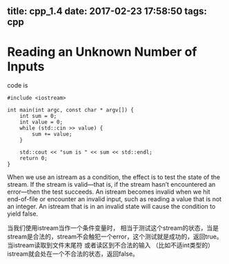 title: cpp_1.4
date: 2017-02-23 17:58:50
tags: cpp
---
# Reading an Unknown Number of Inputs

code is 

```
#include <iostream>

int main(int argc, const char * argv[]) {
    int sum = 0;
    int value = 0;
    while (std::cin >> value) {
        sum += value;
    }
    
    std::cout << "sum is " << sum << std::endl;
    return 0;
}
```

When we use an istream as a condition, the effect is to test the state of the stream. If the stream is valid—that is, if the stream hasn’t encountered an error—then the test succeeds. An istream becomes invalid when we hit end-of-file or encounter an invalid input, such as reading a value that is not an integer. An istream that is in an invalid state will cause the condition to yield false.

当我们使用istream当作一个条件变量时， 相当于测试这个stream的状态，当是stream是合法的，stream不会触犯一个error，这个测试就是成功的，返回true。 当istream读取到文件末尾符 或者读区到不合法的输入 （比如不适int类型的）istream就会处在一个不合法的状态，返回false。


